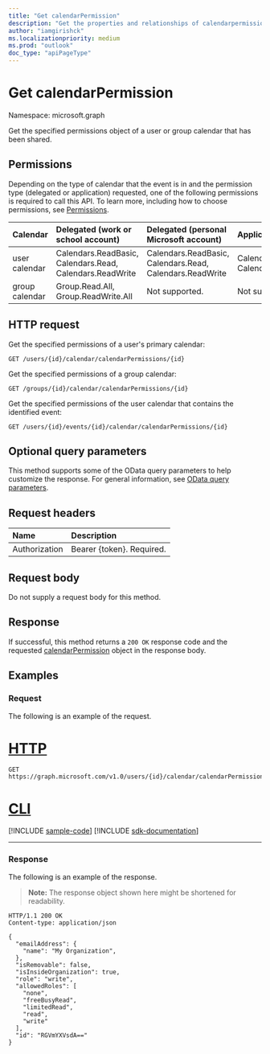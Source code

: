 ```yaml
---
title: "Get calendarPermission"
description: "Get the properties and relationships of calendarpermission object."
author: "iamgirishck"
ms.localizationpriority: medium
ms.prod: "outlook"
doc_type: "apiPageType"
---
```


# Get calendarPermission

Namespace: microsoft.graph

Get the specified permissions object of a user or group calendar that has been shared.

## Permissions

Depending on the type of calendar that the event is in and the permission type (delegated or application) requested, one of the following permissions is required to call this API. To learn more, including how to choose permissions, see [Permissions](/graph/permissions-reference).

| Calendar | Delegated (work or school account) | Delegated (personal Microsoft account) | Application |
|:-----|:-----|:-----|:-----|
| user calendar | Calendars.ReadBasic, Calendars.Read, Calendars.ReadWrite | Calendars.ReadBasic, Calendars.Read, Calendars.ReadWrite | Calendars.Read, Calendars.ReadWrite |
| group calendar | Group.Read.All, Group.ReadWrite.All | Not supported. | Not supported. |

## HTTP request

Get the specified permissions of a user's primary calendar:
<!-- { "blockType": "ignored" } -->
```http
GET /users/{id}/calendar/calendarPermissions/{id}
```

Get the specified permissions of a group calendar:
<!-- { "blockType": "ignored" } -->
```http
GET /groups/{id}/calendar/calendarPermissions/{id}
```

Get the specified permissions of the user calendar that contains the identified event:
<!-- { "blockType": "ignored" } -->
```http
GET /users/{id}/events/{id}/calendar/calendarPermissions/{id}
```

## Optional query parameters

This method supports some of the OData query parameters to help customize the response. For general information, see [OData query parameters](/graph/query-parameters).

## Request headers

| Name      |Description|
|:----------|:----------|
| Authorization | Bearer {token}. Required. |

## Request body

Do not supply a request body for this method.

## Response

If successful, this method returns a `200 OK` response code and the requested [calendarPermission](../resources/calendarpermission.md) object in the response body.

## Examples

### Request

The following is an example of the request.

# [HTTP](#tab/http)
<!-- {
  "blockType": "request",
  "name": "get_calendarpermission"
}-->

```msgraph-interactive
GET https://graph.microsoft.com/v1.0/users/{id}/calendar/calendarPermissions/{id}
```

# [CLI](#tab/cli)
[!INCLUDE [sample-code](../includes/snippets/cli/get-calendarpermission-cli-snippets.md)]
[!INCLUDE [sdk-documentation](../includes/snippets/snippets-sdk-documentation-link.md)]

---

### Response

The following is an example of the response.

> **Note:** The response object shown here might be shortened for readability.

<!-- {
  "blockType": "response",
  "truncated": true,
  "@odata.type": "microsoft.graph.calendarPermission"
} -->

```http
HTTP/1.1 200 OK
Content-type: application/json

{
  "emailAddress": {
    "name": "My Organization",
  },
  "isRemovable": false,
  "isInsideOrganization": true,
  "role": "write",
  "allowedRoles": [
    "none",
    "freeBusyRead",
    "limitedRead",
    "read",
    "write"
  ],
  "id": "RGVmYXVsdA=="
}
```

<!-- uuid: 16cd6b66-4b1a-43a1-adaf-3a886856ed98
2019-02-04 14:57:30 UTC -->
<!-- {
  "type": "#page.annotation",
  "description": "Get calendarPermission",
  "keywords": "",
  "section": "documentation",
  "tocPath": ""
}-->

